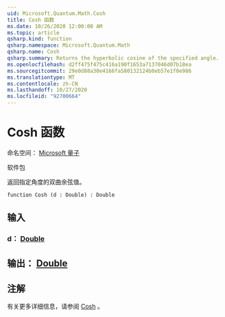 ```yaml
---
uid: Microsoft.Quantum.Math.Cosh
title: Cosh 函数
ms.date: 10/26/2020 12:00:00 AM
ms.topic: article
qsharp.kind: function
qsharp.namespace: Microsoft.Quantum.Math
qsharp.name: Cosh
qsharp.summary: Returns the hyperbolic cosine of the specified angle.
ms.openlocfilehash: d2ff475f475c416a190f1653a7137046d07b18ea
ms.sourcegitcommit: 29e0d88a30e4166fa580132124b0eb57e1f0e986
ms.translationtype: MT
ms.contentlocale: zh-CN
ms.lasthandoff: 10/27/2020
ms.locfileid: "92700664"
---
```

# <a name="cosh-function"></a>Cosh 函数

命名空间： [Microsoft 量子](xref:Microsoft.Quantum.Math)

软件包 [](https://nuget.org/packages/)


返回指定角度的双曲余弦值。

```qsharp
function Cosh (d : Double) : Double
```


## <a name="input"></a>输入

### <a name="d--double"></a>d： [Double](xref:microsoft.quantum.lang-ref.double)





## <a name="output--double"></a>输出： [Double](xref:microsoft.quantum.lang-ref.double)



## <a name="remarks"></a>注解

有关更多详细信息，请参阅 [Cosh](https://docs.microsoft.com/dotnet/api/system.math.cosh) 。